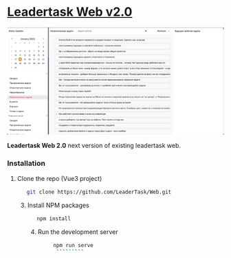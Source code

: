 # [Leadertask Web v2.0](https://app.leadertask.ru)

[![Leadertask Web v2.0](images/leadertask_web2.png)](https://app.leadertask.ru)

**Leadertask Web 2.0** next version of existing leadertask web.

### Installation

1. Clone the repo (Vue3 project)
   ```sh
      git clone https://github.com/LeaderTask/Web.git
      `````
      3. Install NPM packages
         ```sh
            npm install
            `````
            4. Run the development server 
               ```sh
                    npm run serve 
                     `````````
            ````
      ````
